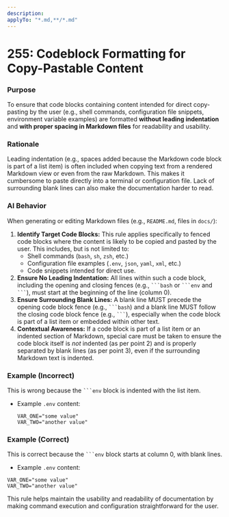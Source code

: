 ```yaml
---
description:  
applyTo: "*.md,**/*.md"
---
```


# 255: Codeblock Formatting for Copy-Pastable Content

### Purpose
To ensure that code blocks containing content intended for direct copy-pasting by the user (e.g., shell commands, configuration file snippets, environment variable examples) are formatted **without leading indentation** and **with proper spacing in Markdown files** for readability and usability.

### Rationale
Leading indentation (e.g., spaces added because the Markdown code block is part of a list item) is often included when copying text from a rendered Markdown view or even from the raw Markdown. This makes it cumbersome to paste directly into a terminal or configuration file. Lack of surrounding blank lines can also make the documentation harder to read.

### AI Behavior
When generating or editing Markdown files (e.g., `README.md`, files in `docs/`):

1.  **Identify Target Code Blocks:** This rule applies specifically to fenced code blocks where the content is likely to be copied and pasted by the user. This includes, but is not limited to:
    *   Shell commands (`bash`, `sh`, `zsh`, etc.)
    *   Configuration file examples (`.env`, `json`, `yaml`, `xml`, etc.)
    *   Code snippets intended for direct use.
2.  **Ensure No Leading Indentation:** All lines within such a code block, including the opening and closing fences (e.g., ` ```bash ` or ` ```env ` and ` ``` `), must start at the beginning of the line (column 0).
3.  **Ensure Surrounding Blank Lines:** A blank line MUST precede the opening code block fence (e.g., ` ```bash `) and a blank line MUST follow the closing code block fence (e.g., ` ``` `), especially when the code block is part of a list item or embedded within other text.
4.  **Contextual Awareness:** If a code block is part of a list item or an indented section of Markdown, special care must be taken to ensure the code block itself is *not* indented (as per point 2) and is properly separated by blank lines (as per point 3), even if the surrounding Markdown text is indented.

### Example (Incorrect)
This is wrong because the ` ```env ` block is indented with the list item.
*   Example `.env` content:
    ```env
    VAR_ONE="some value"
    VAR_TWO="another value"
    ```

### Example (Correct)
This is correct because the ` ```env ` block starts at column 0, with blank lines.
*   Example `.env` content:

```env
VAR_ONE="some value"
VAR_TWO="another value"
```

This rule helps maintain the usability and readability of documentation by making command execution and configuration straightforward for the user.
